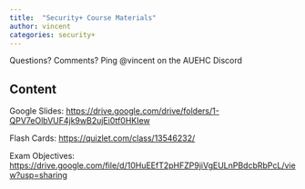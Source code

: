 ```yaml
---
title:  "Security+ Course Materials"
author: vincent
categories: security+
---
```


Questions? Comments? Ping @vincent on the AUEHC Discord

Content
--
Google Slides: <https://drive.google.com/drive/folders/1-QPV7eOlbVUF4jk9wB2ujEi0tf0HKIew>

Flash Cards: <https://quizlet.com/class/13546232/>

Exam Objectives: <https://drive.google.com/file/d/10HuEEfT2pHFZP9jiVgEULnPBdcbRbPcL/view?usp=sharing>


